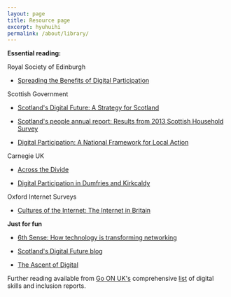 ```yaml
---
layout: page
title: Resource page
excerpt: hyuhuihi
permalink: /about/library/
---
```



**Essential reading:** 


Royal Society of Edinburgh

- [Spreading the Benefits of Digital Participation](https://www.royalsoced.org.uk/1136_FinalReport.html)

Scottish Government

- [Scotland's Digital Future: A Strategy for Scotland](http://www.gov.scot/Publications/2011/03/04162416/12)

- [Scotland's people annual report: Results from 2013 Scottish Household Survey](http://www.gov.scot/Resource/0045/00457570.pdf)

- [Digital Participation: A National Framework for Local Action](http://www.gov.scot/Publications/2014/04/6821/downloads)


Carnegie UK

- [Across the Divide](http://www.carnegieuktrust.org.uk/publications/2013/across-the-divide---full-report)

- [Digital Participation in Dumfries and Kirkcaldy](http://www.carnegieuktrust.org.uk/publications/2015/digital-participation-in-dumfries-and-kirkcaldy)

Oxford Internet Surveys

- [Cultures of the Internet: The Internet in Britain](http://oxis.oii.ox.ac.uk/wp-content/uploads/2014/11/OxIS-2013.pdf) 



**Just for fun**

- [6th Sense: How technology is transforming networking](http://www.bookofthefuture.co.uk/2015/06/6th-sense-how-technology-is-transforming-networking/) 

- [Scotland's Digital Future blog](http://blogs.scotland.gov.uk/digital/)

- [The Ascent of Digital](http://www2.deloitte.com/uk/en/pages/public-sector/articles/the-ascent-of-digital.html)

Further reading available from [Go ON UK's](http://www.go-on.co.uk/) comprehensive [list](http://www.go-on.co.uk/opportunity/reports/) of digital skills and inclusion reports. 







